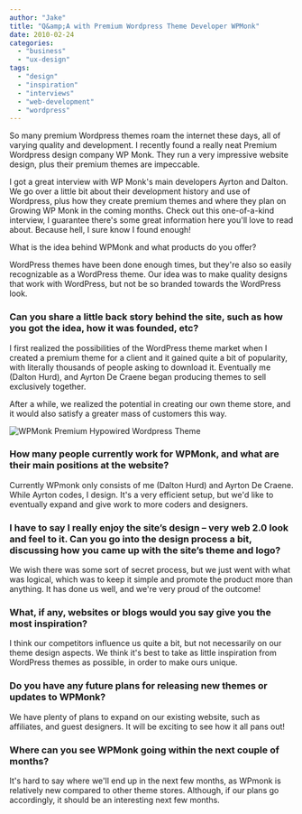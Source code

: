 ```yaml
---
author: "Jake"
title: "Q&amp;A with Premium Wordpress Theme Developer WPMonk"
date: 2010-02-24
categories: 
  - "business"
  - "ux-design"
tags: 
  - "design"
  - "inspiration"
  - "interviews"
  - "web-development"
  - "wordpress"
---
```


So many premium Wordpress themes roam the internet these days, all of varying quality and development. I recently found a really neat Premium Wordpress design company WP Monk. They run a very impressive website design, plus their premium themes are impeccable.

<!--more-->

I got a great interview with WP Monk's main developers Ayrton and Dalton. We go over a little bit about their development history and use of Wordpress, plus how they create premium themes and where they plan on Growing WP Monk in the coming months. Check out this one-of-a-kind interview, I guarantee there's some great information here you'll love to read about. Because hell, I sure know I found enough!

What is the idea behind WPMonk and what products do you offer?

WordPress themes have been done enough times, but they're also so easily recognizable as a WordPress theme. Our idea was to make quality designs that work with WordPress, but not be so branded towards the WordPress look.

### Can you share a little back story behind the site, such as how you got the idea, how it was founded, etc?

I first realized the possibilities of the WordPress theme market when I created a premium theme for a client and it gained quite a bit of popularity, with literally thousands of people asking to download it. Eventually me (Dalton Hurd), and Ayrton De Craene began producing themes to sell exclusively together.

After a while, we realized the potential in creating our own theme store, and it would also satisfy a greater mass of customers this way.

![WPMonk Premium Hypowired Wordpress Theme](images/hypowired-theme-wpmonk.jpg "Hypowired Premium Wordpress Theme Page - WP Monk")

### How many people currently work for WPMonk, and what are their main positions at the website?

Currently WPmonk only consists of me (Dalton Hurd) and Ayrton De Craene. While Ayrton codes, I design. It's a very efficient setup, but we'd like to eventually expand and give work to more coders and designers.

### I have to say I really enjoy the site’s design – very web 2.0 look and feel to it. Can you go into the design process a bit, discussing how you came up with the site’s theme and logo?

We wish there was some sort of secret process, but we just went with what was logical, which was to keep it simple and promote the product more than anything. It has done us well, and we're very proud of the outcome!

### What, if any, websites or blogs would you say give you the most inspiration?

I think our competitors influence us quite a bit, but not necessarily on our theme design aspects. We think it's best to take as little inspiration from WordPress themes as possible, in order to make ours unique.

### Do you have any future plans for releasing new themes or updates to WPMonk?

We have plenty of plans to expand on our existing website, such as affiliates, and guest designers. It will be exciting to see how it all pans out!

### Where can you see WPMonk going within the next couple of months?

It's hard to say where we'll end up in the next few months, as WPmonk is relatively new compared to other theme stores. Although, if our plans go accordingly, it should be an interesting next few months.
